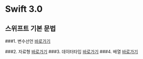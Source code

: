 # Swift 3.0
## 스위프트 기본 문법

###1. 변수선언
[바로가기](https://github.com/yiheechan/swift/SwiftStudy.playground/Pages/변수선언.xcplaygroundpage/Contents.swift)

###2. 자료형
[바로가기](https://github.com/yiheechan/swift/SwiftStudy.playground/Pages/자료형.xcplaygroundpage/Contents.swift)
###3. 데이터타입
[바로가기](https://github.com/yiheechan/swift/SwiftStudy.playground/Pages/데이터타입.xcplaygroundpage/Contents.swift)
###4. 배열
[바로가기](https://github.com/yiheechan/swift/SwiftStudy.playground/Pages/배열.xcplaygroundpage/Contents.swift)
